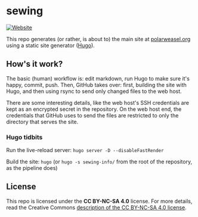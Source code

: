 # sewing

[![Website](https://github.com/polarweasel/sewing/actions/workflows/cicd-website.yaml/badge.svg?branch=hugo-setup)](https://github.com/polarweasel/sewing/actions/workflows/cicd-website.yaml)

This repo generates (or rather, is about to) the main site at [polarweasel.org](https://polarweasel.org/) using a static site generator ([Hugo](https://gohugo.io)).

## How's it work?

The basic (human) workflow is: edit markdown, run Hugo to make sure it's happy, commit, push. Then, GitHub takes over: first, building the site with Hugo, and then using rsync to send only changed files to the web host.

There are some interesting details, like the web host's SSH credentials are kept as an encrypted secret in the repository. On the web host end, the credentials that GitHub uses to send the files are restricted to only the directory that serves the site.

### Hugo tidbits

Run the live-reload server: `hugo server -D --disableFastRender`

Build the site: `hugo` (or `hugo -s sewing-info/` from the root of the repository, as the pipeline does)

## License

This repo is licensed under the **CC BY-NC-SA 4.0** license. For more details, read the Creative Commons [description of the CC BY-NC-SA 4.0 license](https://creativecommons.org/licenses/by-nc-sa/4.0/).
